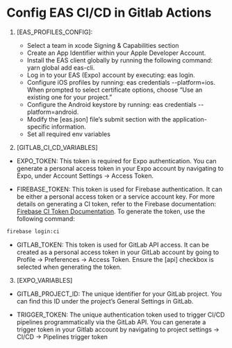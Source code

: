 # Config EAS CI/CD in Gitlab Actions

1. [EAS_PROFILES_CONFIG]: 
	-   Select a team in xcode Signing & Capabilities section
	-	Create an App Identifier within your Apple Developer Account.
	-	Install the EAS client globally by running the following command: yarn global add eas-cli.
	-	Log in to your EAS (Expo) account by executing: eas login.
	-	Configure iOS profiles by running: eas credentials --platform=ios. When prompted to select certificate options, choose “Use an existing one for your project.”
	-	Configure the Android keystore by running: eas credentials --platform=android.
	-	Modify the [eas.json] file’s submit section with the application-specific information.
	-	Set all required env variables

2. [GITLAB_CI_CD_VARIABLES]

-	EXPO_TOKEN: This token is required for Expo authentication. You can generate a personal access token in your Expo account by navigating to Expo, under Account Settings -> Access Token.

-	FIREBASE_TOKEN: This token is used for Firebase authentication. It can be either a personal access token or a service account key. For more details on generating a CI token, refer to the Firebase documentation: [Firebase CI Token Documentation](https://firebase.google.com/docs/cli#cli-ci-systems). To generate the token, use the following command:

```bash
firebase login:ci
```

-	GITLAB_TOKEN: This token is used for GitLab API access. It can be created as a personal access token in your GitLab account by going to Profile -> Preferences -> Access Token. Ensure the [api] checkbox is selected when generating the token.


3. [EXPO_VARIABLES]

- GITLAB_PROJECT_ID: The unique identifier for your GitLab project. You can find this ID under the project’s General Settings in GitLab.

- TRIGGER_TOKEN: The unique authentication token used to trigger CI/CD pipelines programmatically via the GitLab API. You can generate a trigger token in your Gitlab account by navigating to project settings -> CI/CD -> Pipelines trigger token 




